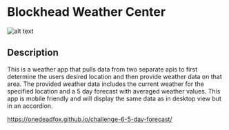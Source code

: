 # Blockhead Weather Center


![alt text](https://onedeadfox.github.io/challenge-6-5-day-forecast/assets/images/blockhead-weather-center.png)


## Description


This is a weather app that pulls data from two separate apis to first determine the users desired location and then provide weather data on that area.
The provided weather data includes the current weather for the specified location and a 5 day forecast with averaged weather values.
This app is mobile friendly and will display the same data as in desktop view but in an accordion.


https://onedeadfox.github.io/challenge-6-5-day-forecast/
